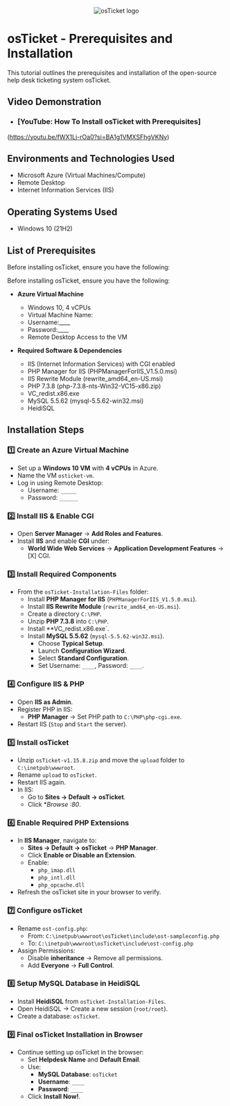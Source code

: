 <p align="center">
<img src="https://i.imgur.com/Clzj7Xs.png" alt="osTicket logo"/>
</p>

<h1>osTicket - Prerequisites and Installation</h1>
This tutorial outlines the prerequisites and installation of the open-source help desk ticketing system osTicket.<br />


<h2>Video Demonstration</h2>

- ### [YouTube: How To Install osTicket with Prerequisites]
(https://youtu.be/fWX1Lj-rOa0?si=BA1g1VMXSFhgVKNy)
<h2>Environments and Technologies Used</h2>

- Microsoft Azure (Virtual Machines/Compute)
- Remote Desktop
- Internet Information Services (IIS)

<h2>Operating Systems Used </h2>

- Windows 10</b> (21H2)

<h2>List of Prerequisites</h2>

Before installing osTicket, ensure you have the following:


Before installing osTicket, ensure you have the following:

- **Azure Virtual Machine**
  - Windows 10, 4 vCPUs
  - Virtual Machine Name:
  - Username:____
  - Password:____
  - Remote Desktop Access to the VM

- **Required Software & Dependencies**
  - IIS (Internet Information Services) with CGI enabled
  - PHP Manager for IIS (PHPManagerForIIS_V1.5.0.msi)
  - IIS Rewrite Module (rewrite_amd64_en-US.msi)
  - PHP 7.3.8 (php-7.3.8-nts-Win32-VC15-x86.zip)
  - VC_redist.x86.exe
  - MySQL 5.5.62 (mysql-5.5.62-win32.msi)
  - HeidiSQL

<h2>Installation Steps</h2>

### 1️⃣ Create an Azure Virtual Machine
- Set up a **Windows 10 VM** with **4 vCPUs** in Azure.
- Name the VM `osticket-vm`.
- Log in using Remote Desktop:
  - Username: `_____`
  - Password: `______`

### 2️⃣ Install IIS & Enable CGI
- Open **Server Manager** → **Add Roles and Features**.
- Install **IIS** and enable **CGI** under:
  - **World Wide Web Services** → **Application Development Features** → [X] CGI.

### 3️⃣ Install Required Components
- From the `osTicket-Installation-Files` folder:
  - Install **PHP Manager for IIS** (`PHPManagerForIIS_V1.5.0.msi`).
  - Install **IIS Rewrite Module** (`rewrite_amd64_en-US.msi`).
  - Create a directory `C:\PHP`.
  - Unzip **PHP 7.3.8** into `C:\PHP`.
  - Install **VC_redist.x86.exe`.
  - Install **MySQL 5.5.62** (`mysql-5.5.62-win32.msi`).
    - Choose **Typical Setup**.
    - Launch **Configuration Wizard**.
    - Select **Standard Configuration**.
    - Set Username: `____`, Password: `____`.

### 4️⃣ Configure IIS & PHP
- Open **IIS as Admin**.
- Register PHP in IIS:
  - **PHP Manager** → Set PHP path to `C:\PHP\php-cgi.exe`.
- Restart IIS (`Stop` and `Start` the server).

### 5️⃣ Install osTicket
- Unzip `osTicket-v1.15.8.zip` and move the `upload` folder to `C:\inetpub\wwwroot`.
- Rename `upload` to `osTicket`.
- Restart IIS again.
- In IIS:
  - Go to **Sites → Default → osTicket**.
  - Click **Browse *:80**.

### 6️⃣ Enable Required PHP Extensions
- In **IIS Manager**, navigate to:
  - **Sites → Default → osTicket** → **PHP Manager**.
  - Click **Enable or Disable an Extension**.
  - Enable:
    - `php_imap.dll`
    - `php_intl.dll`
    - `php_opcache.dll`
- Refresh the osTicket site in your browser to verify.

### 7️⃣ Configure osTicket
- Rename `ost-config.php`:
  - From: `C:\inetpub\wwwroot\osTicket\include\ost-sampleconfig.php`
  - To: `C:\inetpub\wwwroot\osTicket\include\ost-config.php`
- Assign Permissions:
  - Disable **inheritance** → Remove all permissions.
  - Add **Everyone** → **Full Control**.

### 8️⃣ Setup MySQL Database in HeidiSQL
- Install **HeidiSQL** from `osTicket-Installation-Files`.
- Open HeidiSQL → Create a new session (`root/root`).
- Create a database: `osTicket`.

### 9️⃣ Final osTicket Installation in Browser
- Continue setting up osTicket in the browser:
  - Set **Helpdesk Name** and **Default Email**.
  - Use:
    - **MySQL Database**: `osTicket`
    - **Username**: `____`
    - **Password**: `____`
  - Click **Install Now!**.
